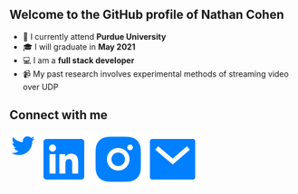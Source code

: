 ## Welcome to the GitHub profile of Nathan Cohen

- 🚂 I currently attend **Purdue University** 
- 🎓 I will graduate in **May 2021**
- 💻 I am a **full stack developer**
- 📹 My past research involves experimental methods of streaming video over UDP


## Connect with me
[<img align="left" alt="Twitter" src="https://raw.githubusercontent.com/najaco/najaco/master/assets/twitter-fill.svg" />][twitter]

[<img align="left" alt="LinkedIn | LinkedIn" src="https://raw.githubusercontent.com/najaco/najaco/master/assets/linkedin-box-fill.svg" />][linkedin]


[<img align="left" alt="Instagram" src="https://raw.githubusercontent.com/najaco/najaco/master/assets/instagram-fill.svg" />][instagram]


[<img align="left" alt="Mail" src="https://raw.githubusercontent.com/najaco/najaco/master/assets/mail-fill.svg" />][mailto]


[twitter]: https://twitter.com/nathancohen99
[linkedin]: https://www.linkedin.com/in/nathancohen99/
[instagram]: https://www.instagram.com/nathan.cohen4299/
[mailto]: mailto:ncohen4299@gmail.com
